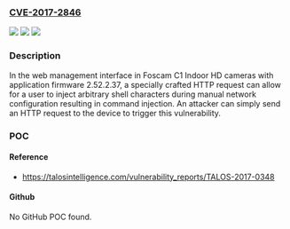 ### [CVE-2017-2846](https://cve.mitre.org/cgi-bin/cvename.cgi?name=CVE-2017-2846)
![](https://img.shields.io/static/v1?label=Product&message=Indoor%20IP%20Camera%20C1%20Series&color=blue)
![](https://img.shields.io/static/v1?label=Version&message=n%2Fa&color=blue)
![](https://img.shields.io/static/v1?label=Vulnerability&message=command%20injection&color=brighgreen)

### Description

In the web management interface in Foscam C1 Indoor HD cameras with application firmware 2.52.2.37, a specially crafted HTTP request can allow for a user to inject arbitrary shell characters during manual network configuration resulting in command injection. An attacker can simply send an HTTP request to the device to trigger this vulnerability.

### POC

#### Reference
- https://talosintelligence.com/vulnerability_reports/TALOS-2017-0348

#### Github
No GitHub POC found.

